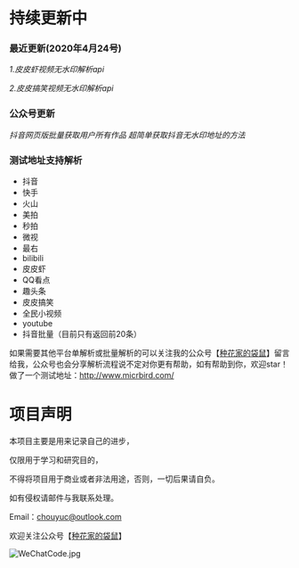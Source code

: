 # 持续更新中

### 最近更新(2020年4月24号)

*1.皮皮虾视频无水印解析api*

*2.皮皮搞笑视频无水印解析api*

### 公众号更新

*抖音网页版批量获取用户所有作品*
*超简单获取抖音无水印地址的方法*

### 测试地址支持解析

* 抖音 
* 快手 
* 火山
* 美拍
* 秒拍
* 微视
* 最右
* bilibili
* 皮皮虾
* QQ看点
* 趣头条
* 皮皮搞笑
* 全民小视频
* youtube
* 抖音批量（目前只有返回前20条）


如果需要其他平台单解析或批量解析的可以关注我的公众号【[种花家的袋鼠](https://github.com/chouYuc/ChouYuc_Api/blob/master/WeChatCode.jpg)】留言给我，公众号也会分享解析流程说不定对你更有帮助，如有帮助到你，欢迎star！
做了一个测试地址：http://www.micrbird.com/

# 项目声明
本项目主要是用来记录自己的进步，

仅限用于学习和研究目的，

不得将项目用于商业或者非法用途，否则，一切后果请自负。

如有侵权请邮件与我联系处理。

Email：chouyuc@outlook.com


欢迎关注公众号【[种花家的袋鼠](https://github.com/chouYuc/ChouYuc_Api/blob/master/WeChatCode.jpg)】

![WeChatCode.jpg](https://github.com/chouYuc/ChouYuc_Api/blob/master/WeChatCode.jpg)
